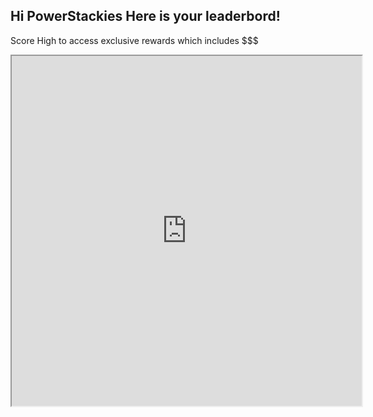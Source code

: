 ## Hi PowerStackies Here is your leaderbord!

Score High to access exclusive rewards which includes $$$


<iframe width="560" height="560" src= "https://airtable.com/embed/shr8CddBxiYGZMyqW?"></iframe>



